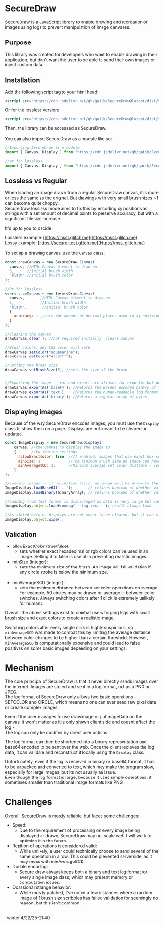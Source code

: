 # SecureDraw
SecureDraw is a JavaScript library to enable drawing and recreation of images using logs to prevent manipulation of image canvases.

## Purpose
This library was created for developers who want to enable drawing in their application, but don't want the user to be able to send their own images or inject custom data.

## Installation
Add the following script tag to your html head:
```html
<script src="https://cdn.jsdelivr.net/gh/qaiik/SecureDraw@latest/dist/SecureDraw.min.js"></script>
```
Or for the lossless version:
```html
<script src="https://cdn.jsdelivr.net/gh/qaiik/SecureDraw@latest/dist/sd-lossless.min.js"></script>
```

Then, the library can be accessed as SecureDraw.<br/>  
You can also import SecureDraw as a module like so:
```js
//Importing SecureDraw as a module
import { Canvas, Display } from "https://cdn.jsdelivr.net/gh/qaiik/SecureDraw@latest/dist/SecureDraw.module.min.js";

//or for lossless
import { Canvas, Display } from "https://cdn.jsdelivr.net/gh/qaiik/SecureDraw@latest/dist/sd-lossless.module.min.js";
```

## Lossless vs Regular
When loading an image drawn from a regular SecureDraw canvas, it is more or less the same as the original. But drawings with very small brush sizes ~1 can become quite choppy.
<br/>SecureDraw lossless mode aims to fix this by encoding  xy positions as strings with a set amount of decimal points to preserve accuracy, but with a significant filesize increase.

It's up to you to decide.

Lossless example: [https://msst.glitch.me](https://msst.glitch.me)  
Lossy example: [https://secure-test.glitch.me](https://msst.glitch.me)<br/><br/>To set up a drawing canvas, use the `Canvas` class:
```js
const drawCanvas = new SecureDraw.Canvas(
  canvas, //HTML Canvas element to draw on
  5,      //Initial brush width
  "black" //Initial brush color
);

//Or for lossless
const drawCanvas = new SecureDraw.Canvas(
  canvas,       //HTML Canvas element to draw on
  5,            //Initial brush width
  "black",       //Initial brush color
  {
    accuracy: 1 //sets the amount of decimal places used in xy positions.
  }
);

//Clearing the canvas
drawCanvas.clear(); //not required initially, clears canvas

//Brush colors: Any CSS color will work
drawCanvas.setColor("aquamarine");
drawCanvas.setColor("#ac33ff");

//Setting the brush size
drawCanvas.setBrushSize(5); //sets the size of the brush


//Exporting the image -- out and export are aliases for exportAs but default to base64.
drawCanvas.exportAs('base64'); //Returns the Base64 encoded binary of the image log - smaller than text but bigger than binary.
drawCanvas.exportAs('text');   //Returns the human-readable log format of the image, inefficient for transmission
drawCanvas.exportAs('binary'); //Returns a regular array of bytes.


```

## Displaying images
Because of the way SecureDraw encodes images, you must use the `Display` class to show them on a page. Displays are not meant to be cleared or updated.

```js
const ImageDisplay = new SecureDraw.Display(
    canvas, //the canvas to display the image to
    {       //Validation settings
      allowExactColor: true, //If enabled, images that use exact hex colors are allowed. Otherwise, only css named colors can be used.
      minSize: 1,            //The minimum brush size an image can have to prevent people from trying to create accurate images programatically,
      minAverageSCD: 3,      //Minimum average set color distance - computationally expensive - see validation section.
    }
);

//Loading images -- if validation fails, no image will be drawn to the canvas and it will remain blank by default
ImageDisplay.loadBase64('...');       // returns boolean of whether validation was passed
ImageDisplay.loadBinary(binaryArray); // returns boolean of whether validation was passed

//Loading from text format is discouraged as data is very large but can be done manually
ImageDisplay.object.loadFromLog('--log text--'); //will always load - ignores validation rules.

//As stated before, displays are not meant to be cleared, but it can still be done manually like so:
ImageDisplay.object.wipe();
```

## Validation
* allowExactColor (true/false):
  *  sets whether exact hexadecimal or rgb colors can be used in an image. Setting it to false is useful in preventing realistic images.<br/>
* minSize (integer):
  * sets the minimum size of the brush. An image will fail validation if any circle stroke is below the minimum size.<br/><br/>
* minAverageSCD (integer):
  * sets the minimum distance between set color operations on average. For example, 50 circles may be drawn on average in between color switches. Always switching colors after 1 click is extremely unlikely for humans.

Overall, the above settings exist to combat users forging logs with small brush size and exact colors to create a realistic image.<br/>

Switching colors after every single click is highly suspicious, so `minAverageSCD` was made to combat this by limiting the average distance between color changes to be higher than a certain threshold. However, `minAverageSCD` is computationally expensive and could lead to false positives on some basic images depending on your settings.

# Mechanism
The core principal of SecureDraw is that it never directly sends images over the internet. Images are stored and sent in a log format, not as a PNG or JPEG. <br/>
The log format of SecureDraw only allows two basic operations - SETCOLOR and CIRCLE, which means no one can ever send raw pixel data or create complex images.  

  Even if the user manages to use drawImage or putImageData on the canvas, it won't matter as it is only shown client side and doesnt affect the log -  
  The log can only be modifed by direct user actions.  

  The log format can then be shortened into a binary representation and base64 encoded to be sent over the web.  Once the client recieves the log data, it can validate and reconstruct it locally using the `Display` class.  
  
Unfortunately, even if the log is recieved in binary or base64 format, it has to be unpacked and converted to text, which may make the program slow, especially for large images, but its not usually an issue.
<br/>Even though the log format is large, because it uses simple operations, it sometimes smaller than traditional image formats like PNG.

# Challenges
Overall, SecureDraw is mostly reliable, but faces some challenges:
* Speed:
  * Due to the requirement of processing on every image being displayed or drawn, SecureDraw may not scale well. I will work to optimize it in the future.
* Repition of operations is considered valid:
  * While unlikely, a user could technically choose to send several of the same operation in a row. This could be prevented serverside, as it may mess with minAverageSCD.
* Double encoding:
  * Secure draw always keeps both a binary and text log format for every single image class, which may present memory or computation issues.  
* Ocassional strange behavior:
    * While mostly patched, I've noted a few instances where a random image of 1 brush size scribbles has failed validation for seemingly no reason, but this isn't common.
 
<br/>-winter 4/22/25-21:40
